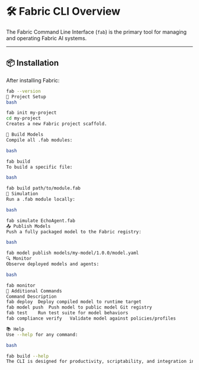 # 🛠️ Fabric CLI Overview

The Fabric Command Line Interface (`fab`) is the primary tool for managing and operating Fabric AI systems.

---

## 📦 Installation

After installing Fabric:

```bash
fab --version
📁 Project Setup
bash

fab init my-project
cd my-project
Creates a new Fabric project scaffold.

🧱 Build Models
Compile all .fab modules:

bash

fab build
To build a specific file:

bash

fab build path/to/module.fab
🧪 Simulation
Run a .fab module locally:

bash

fab simulate EchoAgent.fab
📤 Publish Models
Push a fully packaged model to the Fabric registry:

bash

fab model publish models/my-model/1.0.0/model.yaml
🔍 Monitor
Observe deployed models and agents:

bash

fab monitor
🧰 Additional Commands
Command	Description
fab deploy	Deploy compiled model to runtime target
fab model push	Push model to public model Git registry
fab test	Run test suite for model behaviors
fab compliance verify	Validate model against policies/profiles

📚 Help
Use --help for any command:

bash

fab build --help
The CLI is designed for productivity, scriptability, and integration into any CI/CD pipeline.
